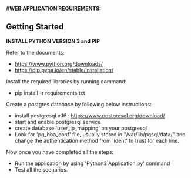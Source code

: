 **#WEB APPLICATION REQUIREMENTS:**

**Getting Started**
--------------------------------------------------------------------------------------------------------------------------------------------------------

**INSTALL PYTHON VERSION 3 and PIP**

Refer to the documents: 
  - https://www.python.org/downloads/
  - https://pip.pypa.io/en/stable/installation/

Install the required libraries by running command:
  - pip install -r requirements.txt
    
Create a postgres database by following below instructions:
  - install postgresql v.16 : https://www.postgresql.org/download/
  - start and enable postgresql service
  - create database 'user_ip_mapping' on your postgresql
  - Look for 'pg_hba_conf' file, usually stored in "/var/lib/pgsql/data/" and change the authentication method from 'ident' to trust for each line.

Now once you have completed all the steps:
 - Run the application by using 'Python3 Application.py' command
 - Test all the scenarios.



